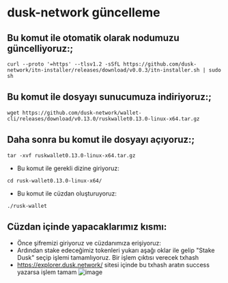 # dusk-network güncelleme
## Bu komut ile otomatik olarak nodumuzu güncelliyoruz:;
```
curl --proto '=https' --tlsv1.2 -sSfL https://github.com/dusk-network/itn-installer/releases/download/v0.0.3/itn-installer.sh | sudo sh
```
## Bu komut ile dosyayı sunucumuza indiriyoruz:;
```
wget https://github.com/dusk-network/wallet-cli/releases/download/v0.13.0/ruskwallet0.13.0-linux-x64.tar.gz
```
## Daha sonra bu komut ile dosyayı açıyoruz:;

```
tar -xvf ruskwallet0.13.0-linux-x64.tar.gz
```

 * Bu komut ile gerekli dizine giriyoruz:

```
cd rusk-wallet0.13.0-linux-x64/
```
* Bu komut ile cüzdan oluşturuyoruz:
```
./rusk-wallet
```
## Cüzdan içinde yapacaklarımız kısmı:

* Önce şifremizi giriyoruz ve cüzdanımıza erişiyoruz:
* Ardından stake edeceğimiz tokenleri yukarı aşağı oklar ile gelip "Stake Dusk" seçip işlemi tamamlıyoruz. Bir işlem çıktısı verecek txhash
* https://explorer.dusk.network/ sitesi içinde bu txhash aratın success yazarsa işlem tamam
![image](https://user-images.githubusercontent.com/99053148/205443991-ed5f94f1-7e9b-4b16-9449-4349fd9c8df6.png)

